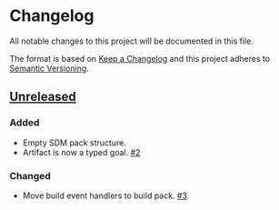 # Changelog

All notable changes to this project will be documented in this file.

The format is based on [Keep a Changelog](http://keepachangelog.com/)
and this project adheres to [Semantic Versioning](http://semver.org/).

## [Unreleased](https://github.com/atomist/sdm-pack-seed/tree/HEAD)

### Added

-   Empty SDM pack structure.
-   Artifact is now a typed goal. [#2](https://github.com/atomist/sdm-pack-build/issues/2)

### Changed

-   Move build event handlers to build pack. [#3](https://github.com/atomist/sdm-pack-build/issues/3)

